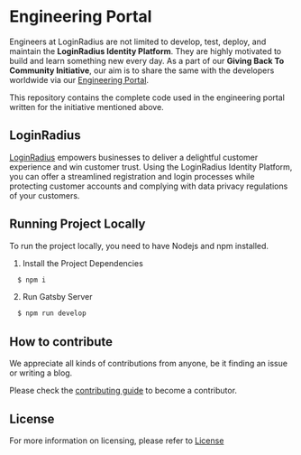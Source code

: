 # Engineering Portal

Engineers at LoginRadius are not limited to develop, test, deploy, and maintain the **LoginRadius Identity Platform**. They are highly motivated to build and learn something new every day. As a part of our **Giving Back To Community Initiative**, our aim is to share the same with the developers worldwide via our [Engineering Portal](https://www.loginradius.com/engineering/blog).

This repository contains the complete code used in the engineering portal written for the initiative mentioned above.

## LoginRadius

[LoginRadius](https://www.loginradius.com/) empowers businesses to deliver a delightful customer experience and win customer trust. Using the LoginRadius Identity Platform, you can offer a streamlined registration and login processes while protecting customer accounts and complying with data privacy regulations of your customers.

## Running Project Locally

To run the project locally, you need to have Nodejs and npm installed.

1. Install the Project Dependencies

```bash
  $ npm i
```

2. Run Gatsby Server

```bash
  $ npm run develop
```

## How to contribute

We appreciate all kinds of contributions from anyone, be it finding an issue or writing a blog.

Please check the [contributing guide](CONTRIBUTING.md) to become a contributor.

## License

For more information on licensing, please refer to [License](https://github.com/LoginRadius/engineering-portal/blob/master/LICENSE)
